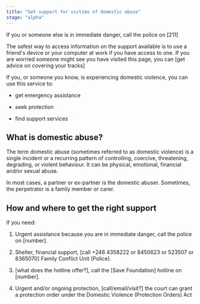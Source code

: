 ```yaml
---
title: "Get support for victims of domestic abuse"
stage: "alpha"
---
```


If you or someone else is in immediate danger, call the police on \[211]

The safest way to access information on the support available is to use a friend's device or your computer at work if you have access to one. If you are worried someone might see you have visited this page, you can \[get advice on covering your tracks]

If you, or someone you know, is experiencing domestic violence, you can use this service to:

- get emergency assistance

- seek protection

- find support services

## What is domestic abuse?

The term domestic abuse (sometimes referred to as domestic violence) is a single incident or a recurring pattern of controlling, coercive, threatening, degrading, or violent behaviour. It can be physical, emotional, financial and/or sexual abuse.

In most cases, a partner or ex-partner is the domestic abuser. Sometimes, the perpetrator is a family member or carer.

## How and where to get the right support 

If you need:

1. Urgent assistance because you are in immediate danger, call the police on \[number].

2. Shelter, financial support, \[call +246 4358222 or 8450623 or 523507 or 8365070] Family Conflict Unit (Police).

3. \[what does the hotline offer?], call the \[Save Foundation] hotline on \[number].

4. Urgent and/or ongoing protection, \[call/email/visit?] the court can grant a protection order under the Domestic Violence (Protection Orders) Act

